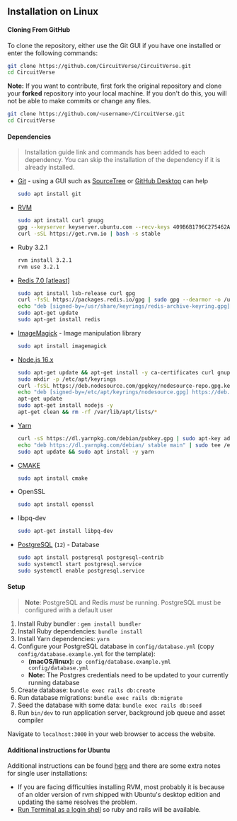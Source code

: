 ## Installation on Linux

#### Cloning From GitHub
To clone the repository, either use the Git GUI if you have one installed or enter the following commands:
```sh
git clone https://github.com/CircuitVerse/CircuitVerse.git
cd CircuitVerse
```

**Note:** If you want to contribute, first fork the original repository and clone your **forked** repository into your local machine. If you don't do this, you will not be able to make commits or change any files.
```sh
git clone https://github.com/<username>/CircuitVerse.git
cd CircuitVerse
```

#### Dependencies
> Installation guide link and commands has been added to each dependency. You can skip the installation of the dependency if it is already installed.
- [Git](https://git-scm.com/) - using a GUI such as [SourceTree](https://www.sourcetreeapp.com/) or [GitHub Desktop](https://desktop.github.com/) can help
  ```bash
  sudo apt install git
  ```
- [RVM](https://rvm.io/rvm/install)
  ```bash
  sudo apt install curl gnupg
  gpg --keyserver keyserver.ubuntu.com --recv-keys 409B6B1796C275462A1703113804BB82D39DC0E3 7D2BAF1CF37B13E2069D6956105BD0E739499BDB
  curl -sSL https://get.rvm.io | bash -s stable
  ```
- Ruby 3.2.1
  ```bash
  rvm install 3.2.1
  rvm use 3.2.1
  ```
- [Redis 7.0 [atleast]](https://redis.io/docs/getting-started/installation/install-redis-on-linux/)
  ```bash
  sudo apt install lsb-release curl gpg
  curl -fsSL https://packages.redis.io/gpg | sudo gpg --dearmor -o /usr/share/keyrings/redis-archive-keyring.gpg
  echo "deb [signed-by=/usr/share/keyrings/redis-archive-keyring.gpg] https://packages.redis.io/deb $(lsb_release -cs) main" | sudo tee /etc/apt/sources.list.d/redis.list
  sudo apt-get update
  sudo apt-get install redis
  ```
- [ImageMagick](https://imagemagick.org/) - Image manipulation library
  ```bash
  sudo apt install imagemagick
  ```
- [Node.js 16.x](https://nodejs.org/it/download)
  ```bash
  sudo apt-get update && apt-get install -y ca-certificates curl gnupg
  sudo mkdir -p /etc/apt/keyrings
  curl -fsSL https://deb.nodesource.com/gpgkey/nodesource-repo.gpg.key |sudo gpg --dearmor -o /etc/apt/keyrings/nodesource.gpg
  echo "deb [signed-by=/etc/apt/keyrings/nodesource.gpg] https://deb.nodesource.com/node_16.x nodistro main" | tee /etc/apt/sources.list.d/nodesource.list
  apt-get update
  sudo apt-get install nodejs -y
  apt-get clean && rm -rf /var/lib/apt/lists/*
  ```
- [Yarn](https://yarnpkg.com/getting-started/install)
  ```bash
  curl -sS https://dl.yarnpkg.com/debian/pubkey.gpg | sudo apt-key add -
  echo "deb https://dl.yarnpkg.com/debian/ stable main" | sudo tee /etc/apt/sources.list.d/yarn.list
  sudo apt update && sudo apt install -y yarn
  ```
- [CMAKE](https://cmake.org/install/)
  ```bash
  sudo apt install cmake
  ```
- OpenSSL
  ```bash
  sudo apt install openssl
  ```
- libpq-dev
  ```bash
  sudo apt-get install libpq-dev
  ```
- [PostgreSQL](https://www.postgresql.org/) (`12`) - Database
  ```bash
  sudo apt install postgresql postgresql-contrib
  sudo systemctl start postgresql.service
  sudo systemctl enable postgresql.service
  ```

#### Setup

> **Note**: PostgreSQL and Redis _must_ be running. PostgreSQL must be configured with a default user

1. Install Ruby bundler : `gem install bundler`
2. Install Ruby dependencies: `bundle install`
3. Install Yarn dependencies: `yarn`
4. Configure your PostgreSQL database in `config/database.yml` (copy `config/database.example.yml` for the template):
   - **(macOS/linux):** `cp config/database.example.yml config/database.yml`
   - **Note:** The Postgres credentials need to be updated to your currently running database
5. Create database: `bundle exec rails db:create`
6. Run database migrations: `bundle exec rails db:migrate`
7. Seed the database with some data: `bundle exec rails db:seed`
8. Run `bin/dev` to run application server, background job queue and asset compiler

Navigate to `localhost:3000` in your web browser to access the website.

#### Additional instructions for Ubuntu
Additional instructions can be found [here](https://www.howtoforge.com/tutorial/ubuntu-ruby-on-rails/) and there are some extra notes for single user installations:
- If you are facing difficulties installing RVM, most probably it is because of an older version of rvm shipped with Ubuntu's desktop edition and updating the same resolves the problem.
- [Run Terminal as a login shell](https://rvm.io/integration/gnome-terminal/) so ruby and rails will be available.
